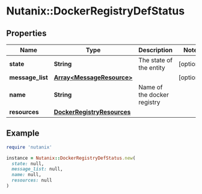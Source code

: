 # Nutanix::DockerRegistryDefStatus

## Properties

| Name | Type | Description | Notes |
| ---- | ---- | ----------- | ----- |
| **state** | **String** | The state of the entity | [optional] |
| **message_list** | [**Array&lt;MessageResource&gt;**](MessageResource.md) |  | [optional] |
| **name** | **String** | Name of the docker registry |  |
| **resources** | [**DockerRegistryResources**](DockerRegistryResources.md) |  |  |

## Example

```ruby
require 'nutanix'

instance = Nutanix::DockerRegistryDefStatus.new(
  state: null,
  message_list: null,
  name: null,
  resources: null
)
```

